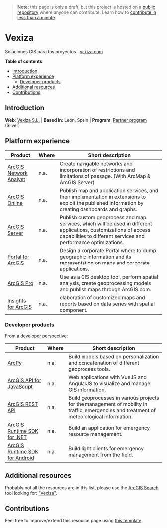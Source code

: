 > **Note**: this page is only a draft, but this project is hosted on a [public repository](https://github.com/hhkaos/awesome-arcgis) where anyone can contribute. Learn how to [contribute in less than a minute](https://github.com/hhkaos/awesome-arcgis/blob/master/CONTRIBUTING.md#contributions).

# Vexiza

Soluciones GIS para tus proyectos | [vexiza.com](https://vexiza.com/)

<!-- START doctoc generated TOC please keep comment here to allow auto update -->
<!-- DON'T EDIT THIS SECTION, INSTEAD RE-RUN doctoc TO UPDATE -->
**Table of contents**

- [Introduction](#introduction)
- [Platform experience](#platform-experience)
  - [Developer products](#developer-products)
- [Additional resources](#additional-resources)
- [Contributions](#contributions)

<!-- END doctoc generated TOC please keep comment here to allow auto update -->

## Introduction

**Web**: [Vexiza S.L.](https://vexiza.com/) | **Based in**: León, Spain | **Program**: [Partner program](../../programs/partner-program/README.md) (Silver)

## Platform experience

|Product|Where|Short description|
|---|---|---|
|[ArcGIS Network Analyst](../../../../arcgis/products/extensions/network-analyst/README.md)|n.a.|Create navigable networks and incorporation of restrictions and limitations of passage. (With ArcMap & ArcGIS Server)
|[ArcGIS Online](../../../../arcgis/products/arcgis-online/README.md)|n.a.|Publish map and application services, and their implementation in extensions to exploit the published information by creating dashboards and graphs.
|[ArcGIS Server](../../../../arcgis/products/arcgis-enterprise/arcgis-server/README.md)|n.a.|Publish custom geoprocess and map services, which will be used in different applications, customizations of access capabilities to different services and performance optimizations.
|[Portal for ArcGIS](../../../../arcgis/products/arcgis-enterprise/portal-for-arcgis/README.md)|n.a.|Design a corporate Portal where to dump geographic information and its representation on maps and corporate applications.
|[ArcGIS Pro](../../../../arcgis/products/arcgis-desktop/arcgis-pro/README.md)|n.a.|Use as a GIS desktop tool, perform spatial analysis, create geoprocessing models and publish maps through ArcGIS.com.
|[Insights for ArcGIS](../../../../arcgis/products/insights-for-arcgis/README.md)|n.a.|elaboration of customized maps and reports based on data series with spatial component.

### Developer products

From a developer perspective:

|Product|Where|Short description|
|---|---|---|
|[ArcPy](../../../../arcgis/developers/profiles/back-end/technologies/python)|n.a.|Build models based on personalization and concatenation of different geoprocess tools.
|[ArcGIS API for JavaScript](../../../../arcgis/developers/profiles/front-end/technologies/dojo/README.md)|n.a.|Web applications with VueJS and AngularJS to visualize and manage GIS information.
|[ArcGIS REST API](../../../open-vision/open-specifications/arcgis-rest-api/README.md)|n.a.|Build geoprocesses in various projects for the management of mobility in traffic, emergencies and treatment of meteorological information.
|[ArcGIS Runtime SDK for .NET](../../../../arcgis/developers/profiles/desktop/technologies/dot-net/README.md)|n.a.|Build an application for emergency resource management.
|[ArcGIS Runtime SDK for Android](../../../../arcgis/developers/profiles/mobile/technologies/android/README.md)|n.a.|Build light clients for emergency management from the field.

## Additional resources

Probably not all the resources are in this list, please use the [ArcGIS Search](https://esri-es.github.io/arcgis-search/) tool looking for: ["Vexiza"](https://esri-es.github.io/arcgis-search/?search="Vexiza"&utm_campaign=awesome-list&utm_source=awesome-list&utm_medium=page).

## Contributions

Feel free to improve/extend this resource page using [this template](../../../../PARTNER_PAGE_TEMPLATE.md)

